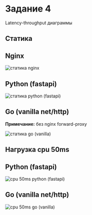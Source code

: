# Задание 4

Latency-throughput диаграммы

## Статика

## Nginx

![статика nginx](raw/2024_04_06_11_41_00-http___localhost-c512_chart.png)

## Python (fastapi)

![статика python (fastapi)](raw/2024_04_06_12_29_41-http___localhost_python_fastapi_static-c64_chart.png)

## Go (vanilla net/http)

**Примечание:** без nginx forward-proxy

![статика go (vanilla)](raw/2024_04_07_10_01_55-http___localhost_8082_static-c256_chart.png)

## Нагрузка cpu 50ms

## Python (fastapi)

![cpu 50ms python (fastapi)](raw/2024_04_07_12_40_52-http___localhost_python_fastapi_payload_cpu_msec_50-c16_chart.png)

## Go (vanilla net/http)

![cpu 50ms go (vanilla)](raw/2024_04_07_13_08_04-http___localhost_go_vanilla_payload_cpu_msec_50-c16_chart.png)
